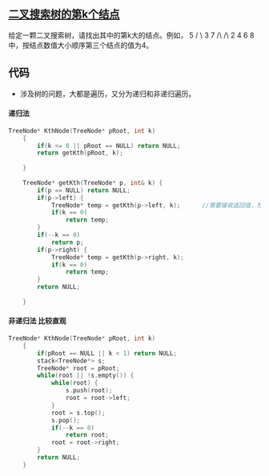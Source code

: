 ## [二叉搜索树的第k个结点](https://www.nowcoder.com/questionTerminal/ef068f602dde4d28aab2b210e859150a)
给定一颗二叉搜索树，请找出其中的第k大的结点。例如， 5 / \ 3 7 /\ /\ 2 4 6 8 中，按结点数值大小顺序第三个结点的值为4。

## 代码
* 涉及树的问题，大都是遍历，又分为递归和非递归遍历。
#### 递归法
```C++
TreeNode* KthNode(TreeNode* pRoot, int k)
    {
        if(k <= 0 || pRoot == NULL) return NULL;
        return getKth(pRoot, k);
        
    }
    
    TreeNode* getKth(TreeNode* p, int& k) {
        if(p == NULL) return NULL;
        if(p->left) {
            TreeNode* temp = getKth(p->left, k);      //需要接收返回值，然后判断如果K此时等于0，表明找到了结果
            if(k == 0)
                return temp;
        }
        if(--k == 0)
            return p;
        if(p->right) {
            TreeNode* temp = getKth(p->right, k);
            if(k == 0)
                return temp;
        }
        return NULL;
        
    }
```


#### 非递归法 比较直观
```C++
TreeNode* KthNode(TreeNode* pRoot, int k)
    {
        if(pRoot == NULL || k < 1) return NULL;
        stack<TreeNode*> s;
        TreeNode* root = pRoot;
        while(root || !s.empty()) {
            while(root) {
                s.push(root);
                root = root->left;
            }
            root = s.top();
            s.pop();
            if(--k == 0)
                return root;
            root = root->right;
        }
        return NULL;
    }
```




